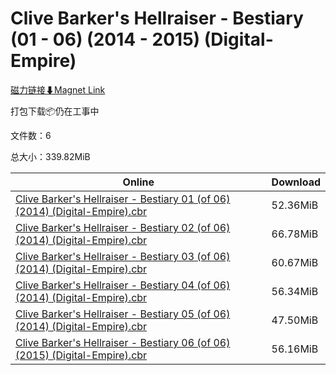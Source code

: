 # Clive Barker's Hellraiser - Bestiary (01 - 06) (2014 - 2015) (Digital-Empire)

[磁力链接⬇Magnet Link](magnet:?xt=urn:btih:029fce54f7883bcf0ec4f730dcfb2700afa72056&dn=Clive%20Barker%27s%20Hellraiser%20-%20Bestiary%20%2801%20-%2006%29%20%282014%20-%202015%29%20%28Digital-Empire%29)

打包下载📦仍在工事中

文件数：6

总大小：339.82MiB

Online | Download
--- | ---
[Clive Barker's Hellraiser - Bestiary 01 (of 06) (2014) (Digital-Empire).cbr](https://github.com/alicewish/markdown/blob/master/comic/Clive-Barkers-Hellraiser-Bestiary-01-of-06-2014-Digital-Empire-cbr.md) | 52.36MiB
[Clive Barker's Hellraiser - Bestiary 02 (of 06) (2014) (Digital-Empire).cbr](https://github.com/alicewish/markdown/blob/master/comic/Clive-Barkers-Hellraiser-Bestiary-02-of-06-2014-Digital-Empire-cbr.md) | 66.78MiB
[Clive Barker's Hellraiser - Bestiary 03 (of 06) (2014) (Digital-Empire).cbr](https://github.com/alicewish/markdown/blob/master/comic/Clive-Barkers-Hellraiser-Bestiary-03-of-06-2014-Digital-Empire-cbr.md) | 60.67MiB
[Clive Barker's Hellraiser - Bestiary 04 (of 06) (2014) (Digital-Empire).cbr](https://github.com/alicewish/markdown/blob/master/comic/Clive-Barkers-Hellraiser-Bestiary-04-of-06-2014-Digital-Empire-cbr.md) | 56.34MiB
[Clive Barker's Hellraiser - Bestiary 05 (of 06) (2014) (Digital-Empire).cbr](https://github.com/alicewish/markdown/blob/master/comic/Clive-Barkers-Hellraiser-Bestiary-05-of-06-2014-Digital-Empire-cbr.md) | 47.50MiB
[Clive Barker's Hellraiser - Bestiary 06 (of 06) (2015) (Digital-Empire).cbr](https://github.com/alicewish/markdown/blob/master/comic/Clive-Barkers-Hellraiser-Bestiary-06-of-06-2015-Digital-Empire-cbr.md) | 56.16MiB